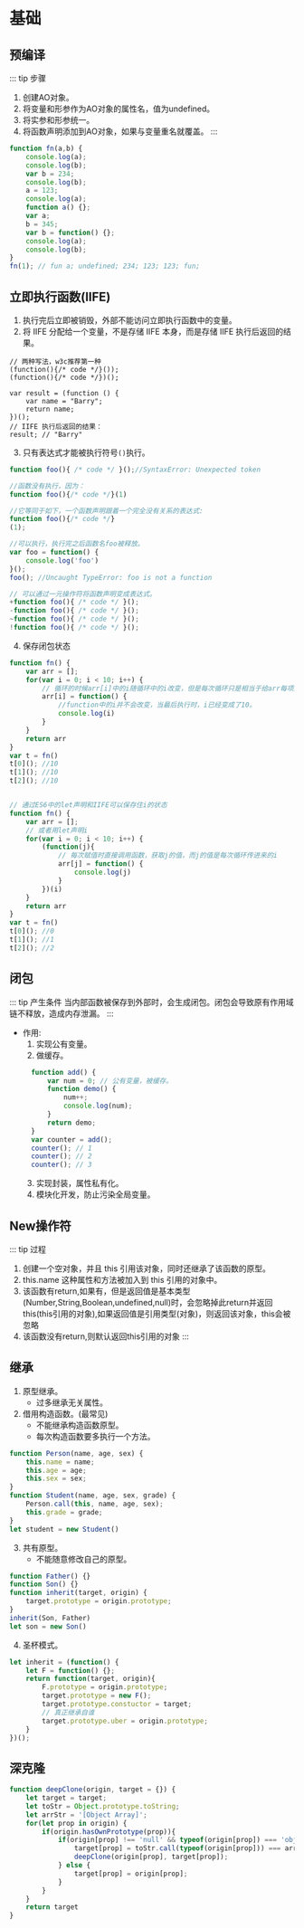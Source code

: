 # 基础
## 预编译
::: tip 步骤
1. 创建AO对象。
2. 将变量和形参作为AO对象的属性名，值为undefined。
3. 将实参和形参统一。
4. 将函数声明添加到AO对象，如果与变量重名就覆盖。
:::
```js
function fn(a,b) {
	console.log(a);
	console.log(b);
	var b = 234;
	console.log(b);
	a = 123;
	console.log(a);
	function a() {};
	var a;
	b = 345;
	var b = function() {};
	console.log(a);
	console.log(b);
}
fn(1); // fun a; undefined; 234; 123; 123; fun;
```

## 立即执行函数(IIFE)
1. 执行完后立即被销毁，外部不能访问立即执行函数中的变量。
2. 将 IIFE 分配给一个变量，不是存储 IIFE 本身，而是存储 IIFE 执行后返回的结果。
```js{2,3}
// 两种写法，w3c推荐第一种
(function(){/* code */}());
(function(){/* code */})();

var result = (function () {
	var name = "Barry"; 
	return name; 
})();
// IIFE 执行后返回的结果：
result; // "Barry"
```
3. 只有表达式才能被执行符号`()`执行。
```js
function foo(){ /* code */ }();//SyntaxError: Unexpected token

//函数没有执行，因为：
function foo(){/* code */}(1)

//它等同于如下，一个函数声明跟着一个完全没有关系的表达式:
function foo(){/* code */}
(1);

//可以执行，执行完之后函数名foo被释放。
var foo = function() {
	console.log('foo')
}();
foo(); //Uncaught TypeError: foo is not a function

// 可以通过一元操作符将函数声明变成表达式。
+function foo(){ /* code */ }();
-function foo(){ /* code */ }();
~function foo(){ /* code */ }();
!function foo(){ /* code */ }();
```
4. 保存闭包状态
```js
function fn() {
	var arr = [];
	for(var i = 0; i < 10; i++) {
		// 循环的时候arr[i]中的i随循环中的i改变，但是每次循环只是相当于给arr每项赋值一个函数
		arr[i] = function() {
			//function中的i并不会改变，当最后执行时，i已经变成了10。
			console.log(i)
		}
	}
	return arr
}
var t = fn()
t[0](); //10
t[1](); //10
t[2](); //10


// 通过ES6中的let声明和IIFE可以保存住i的状态
function fn() {
	var arr = [];
	// 或者用let声明i
	for(var i = 0; i < 10; i++) {
		(function(j){
			// 每次赋值时直接调用函数，获取j的值，而j的值是每次循环传进来的i
			arr[j] = function() {
				console.log(j)
			}
		})(i)
	}
	return arr
}
var t = fn()
t[0](); //0
t[1](); //1
t[2](); //2
```

## 闭包
::: tip 产生条件
当内部函数被保存到外部时，会生成闭包。闭包会导致原有作用域链不释放，造成内存泄漏。
:::
- 作用: 
	1. 实现公有变量。
	2. 做缓存。
  ```js
	function add() {
		var num = 0; // 公有变量，被缓存。
		function demo() {
			num++;
			console.log(num);
		}
		return demo;
	}
	var counter = add();
	counter(); // 1
	counter(); // 2
	counter(); // 3
	```
  3. 实现封装，属性私有化。
  4. 模块化开发，防止污染全局变量。

## New操作符
::: tip 过程
1. 创建一个空对象，并且 this 引用该对象，同时还继承了该函数的原型。
2. this.name 这种属性和方法被加入到 this 引用的对象中。
3. 该函数有return,如果有，但是返回值是基本类型(Number,String,Boolean,undefined,null)时，会忽略掉此return并返回this(this引用的对象),如果返回值是引用类型(对象)，则返回该对象，this会被忽略
4. 该函数没有return,则默认返回this引用的对象 
:::


## 继承
1. 原型继承。
    - 过多继承无关属性。
2. 借用构造函数。(最常见)
	  - 不能继承构造函数原型。
	  - 每次构造函数要多执行一个方法。
```js
function Person(name, age, sex) {
	this.name = name;
	this.age = age;
	this.sex = sex;
}
function Student(name, age, sex, grade) {
	Person.call(this, name, age, sex);
	this.grade = grade;
}
let student = new Student()
```
3. 共有原型。
	  - 不能随意修改自己的原型。
```js
function Father() {}
function Son() {}
function inherit(target, origin) {
	target.prototype = origin.prototype;
}
inherit(Son, Father)
let son = new Son()
```
4. 圣杯模式。
```js
let inherit = (function() {
	let F = function() {};
	return function(target, origin){
		F.prototype = origin.prototype;
		target.prototype = new F();
		target.prototype.constuctor = target;
		// 真正继承自谁
		target.prototype.uber = origin.prototype;
	}
})();
```

## 深克隆
```js
function deepClone(origin, target = {}) {
	let target = target;
	let toStr = Object.prototype.toString;
	let arrStr = '[Object Array]';
	for(let prop in origin) {
		if(origin.hasOwnPrototype(prop)){
			if(origin[prop] !== 'null' && typeof(origin[prop]) === 'object'){
				target[prop] = toStr.call(typeof(origin[prop])) === arrStr ? [] : {};
				deepClone(origin[prop], target[prop]);
			} else {
				target[prop] = origin[prop];
			}
		}
	}
	return target
}
```